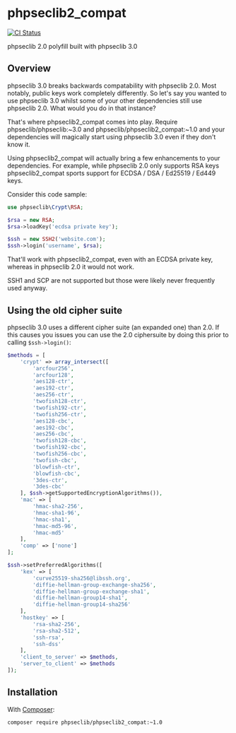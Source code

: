 # phpseclib2_compat

[![CI Status](https://github.com/phpseclib/phpseclib2_compat/actions/workflows/ci.yml/badge.svg?branch=master&event=push "CI Status")](https://github.com/phpseclib/phpseclib2_compat/actions/workflows/ci.yml?query=branch%3Amaster)

phpseclib 2.0 polyfill built with phpseclib 3.0

## Overview

phpseclib 3.0 breaks backwards compatability with phpseclib 2.0. Most notably, public keys work completely differently. So let's say you wanted to use phpseclib 3.0 whilst some of your other dependencies still use phpseclib 2.0. What would you do in that instance?

That's where phpseclib2_compat comes into play. Require phpseclib/phpseclib:~3.0 and phpseclib/phpseclib2_compat:~1.0 and your dependencies will magically start using phpseclib 3.0 even if they don't know it.

Using phpseclib2_compat will actually bring a few enhancements to your dependencies. For example, while phpseclib 2.0 only supports RSA keys phpseclib2_compat sports support for ECDSA / DSA / Ed25519 / Ed449 keys.

Consider this code sample:

```php
use phpseclib\Crypt\RSA;

$rsa = new RSA;
$rsa->loadKey('ecdsa private key');

$ssh = new SSH2('website.com');
$ssh->login('username', $rsa);
```
That'll work with phpseclib2_compat, even with an ECDSA private key, whereas in phpseclib 2.0 it would not work.

SSH1 and SCP are not supported but those were likely never frequently used anyway.

## Using the old cipher suite

phpseclib 3.0 uses a different cipher suite (an expanded one) than 2.0. If this causes you issues you can use the 2.0 ciphersuite by doing this prior to calling `$ssh->login()`:

```php
$methods = [
    'crypt' => array_intersect([
        'arcfour256',
        'arcfour128',
        'aes128-ctr',
        'aes192-ctr',
        'aes256-ctr',
        'twofish128-ctr',
        'twofish192-ctr',
        'twofish256-ctr',
        'aes128-cbc',
        'aes192-cbc',
        'aes256-cbc',
        'twofish128-cbc',
        'twofish192-cbc',
        'twofish256-cbc',
        'twofish-cbc',
        'blowfish-ctr',
        'blowfish-cbc',
        '3des-ctr',
        '3des-cbc'
    ], $ssh->getSupportedEncryptionAlgorithms()),
    'mac' => [
        'hmac-sha2-256',
        'hmac-sha1-96',
        'hmac-sha1',
        'hmac-md5-96',
        'hmac-md5'
    ],
    'comp' => ['none']
];

$ssh->setPreferredAlgorithms([
    'kex' => [
        'curve25519-sha256@libssh.org',
        'diffie-hellman-group-exchange-sha256',
        'diffie-hellman-group-exchange-sha1',
        'diffie-hellman-group14-sha1',
        'diffie-hellman-group14-sha256'
    ],
    'hostkey' => [
        'rsa-sha2-256',
        'rsa-sha2-512',
        'ssh-rsa',
        'ssh-dss'
    ],
    'client_to_server' => $methods,
    'server_to_client' => $methods
]);
```

## Installation

With [Composer](https://getcomposer.org/):

```
composer require phpseclib/phpseclib2_compat:~1.0
```
